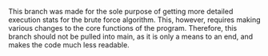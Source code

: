 This branch was made for the sole purpose of getting more detailed execution stats for the brute force algorithm. This, however, requires making various changes to the core functions of the program.
Therefore, this branch should not be pulled into main, as it is only a means to an end, and makes the code much less readable. 
